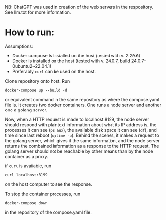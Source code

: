 NB: ChatGPT was used in creation of the web servers in the respository.
See llm.txt for more information.

# How to run:

Assumptions:
* Docker compose is installed on the host (tested with v. 2.29.6)
* Docker is installed on the host (tested with v. 24.0.7, build 24.0.7-0ubuntu2~22.04.1)
* Preferably `curl` can be used on the host.

Clone repository onto host. Run

```
docker-compose up --build -d
```

or equivalent command in the same repository as where the compose.yaml file is.
It creates two docker containers. One runs a node server and another one a golang server.

Now, when a HTTP request is made to localhost:8199, the node server should respond with
plaintext information about what its IP address is, the processes it can see (`ps aux`), the available
disk space it can see (`df`), and time since last reboot (`uptime -p`). Behind the scenes,
it makes a request to the golang server, which gives it the same information, and the node
server returns the combained information as a response to the HTTP request. The golang server
should not be reachable by other means than by the node container as a proxy.

If `curl` is available, run
```
curl localhost:8199
```
on the host computer to see the response.

To stop the container processes, run
```
docker-compose down
```
in the repository of the compose.yaml file.
